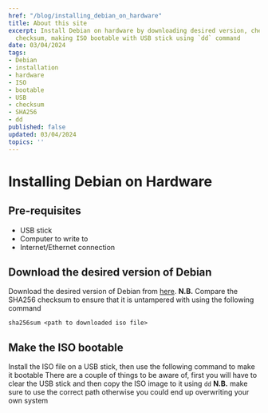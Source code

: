 ```yaml
---
href: "/blog/installing_debian_on_hardware"
title: About this site
excerpt: Install Debian on hardware by downloading desired version, checking SHA256
  checksum, making ISO bootable with USB stick using `dd` command
date: 03/04/2024
tags:
- Debian
- installation
- hardware
- ISO
- bootable
- USB
- checksum
- SHA256
- dd
published: false
updated: 03/04/2024
topics: ''
---
```


# Installing Debian on Hardware

## Pre-requisites
- USB stick
- Computer to write to
- Internet/Ethernet connection

## Download the desired version of Debian

Download the desired version of Debian from [here](https://www.debian.org/).
**N.B.** Compare the SHA256 checksum to ensure that it is untampered with using the following command
```shell
sha256sum <path to downloaded iso file>
```

## Make the ISO bootable

Install the ISO file on a USB stick, then use the following command to make it bootable
There are a couple of things to be aware of, first you will have to clear the USB stick and then copy the ISO image to it using `dd`
**N.B.** make sure to use the correct path otherwise you could end up overwriting your own system

```shell
```